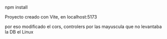 npm install

Proyecto creado con Vite, en localhost:5173 

por eso modificado el cors, controlers por las mayuscula que no
levantaba la DB el Linux 